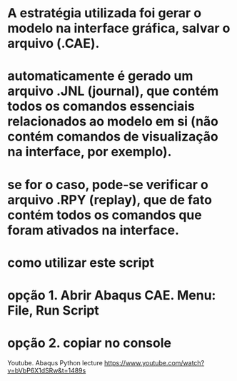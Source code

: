 
# A estratégia utilizada foi gerar o modelo na interface gráfica, salvar o arquivo (.CAE).
# automaticamente é gerado um arquivo .JNL (journal), que contém todos os comandos essenciais relacionados ao modelo em si (não contém comandos de visualização na interface, por exemplo).
# se for o caso, pode-se verificar o arquivo .RPY (replay), que de fato contém todos os comandos que foram ativados na interface.


# como utilizar este script
# opção 1. Abrir Abaqus CAE. Menu: File, Run Script
# opção 2. copiar no console

Youtube. Abaqus Python lecture 
https://www.youtube.com/watch?v=bVbP6X1dSRw&t=1489s

